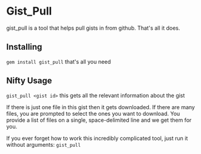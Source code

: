 # Gist_Pull #

gist_pull is a tool that helps pull gists in from github. That's all it does.

## Installing ##

`gem install gist_pull` 
that's all you need

## Nifty Usage ##

`gist_pull <gist id>` this gets all the relevant information about the gist

If there is just one file in this gist then it gets downloaded.
If there are many files, you are prompted to select the ones you want to download. You provide a list of files on a single, space-delimited line and we get them for you.

If you ever forget how to work this incredibly complicated tool, just run it without arguments: `gist_pull`
